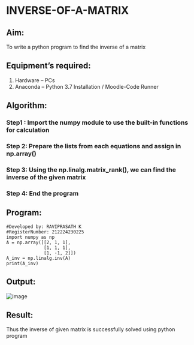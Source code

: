 # INVERSE-OF-A-MATRIX
## Aim:
To write a python program to find the inverse of a matrix
## Equipment’s required:
1. 	Hardware – PCs
2. 	Anaconda – Python 3.7 Installation / Moodle-Code Runner
## Algorithm:
### Step1 : Import the numpy module to use the built-in functions for calculation
### Step 2: Prepare the lists from each equations and assign in np.array()
### Step 3: Using the np.linalg.matrix_rank(), we can find the inverse of the given matrix
### Step 4: End the program
## Program:
```
#Developed by: RAVIPRASATH K
#RegisterNumber: 212224230225
import numpy as np
A = np.array([[2, 1, 1], 
              [1, 1, 1], 
              [1, -1, 2]])
A_inv = np.linalg.inv(A)
print(A_inv)
```
## Output:

![image](https://github.com/user-attachments/assets/5ceb55cc-bcb0-4950-a277-088fe1997c79)

## Result:
Thus the inverse of given matrix is successfully solved using python program

